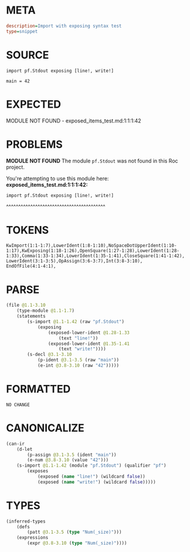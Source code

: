 # META
~~~ini
description=Import with exposing syntax test
type=snippet
~~~
# SOURCE
~~~roc
import pf.Stdout exposing [line!, write!]

main = 42
~~~
# EXPECTED
MODULE NOT FOUND - exposed_items_test.md:1:1:1:42
# PROBLEMS
**MODULE NOT FOUND**
The module `pf.Stdout` was not found in this Roc project.

You're attempting to use this module here:
**exposed_items_test.md:1:1:1:42:**
```roc
import pf.Stdout exposing [line!, write!]
```
^^^^^^^^^^^^^^^^^^^^^^^^^^^^^^^^^^^^^^^^^


# TOKENS
~~~zig
KwImport(1:1-1:7),LowerIdent(1:8-1:10),NoSpaceDotUpperIdent(1:10-1:17),KwExposing(1:18-1:26),OpenSquare(1:27-1:28),LowerIdent(1:28-1:33),Comma(1:33-1:34),LowerIdent(1:35-1:41),CloseSquare(1:41-1:42),
LowerIdent(3:1-3:5),OpAssign(3:6-3:7),Int(3:8-3:10),
EndOfFile(4:1-4:1),
~~~
# PARSE
~~~clojure
(file @1.1-3.10
	(type-module @1.1-1.7)
	(statements
		(s-import @1.1-1.42 (raw "pf.Stdout")
			(exposing
				(exposed-lower-ident @1.28-1.33
					(text "line!"))
				(exposed-lower-ident @1.35-1.41
					(text "write!"))))
		(s-decl @3.1-3.10
			(p-ident @3.1-3.5 (raw "main"))
			(e-int @3.8-3.10 (raw "42")))))
~~~
# FORMATTED
~~~roc
NO CHANGE
~~~
# CANONICALIZE
~~~clojure
(can-ir
	(d-let
		(p-assign @3.1-3.5 (ident "main"))
		(e-num @3.8-3.10 (value "42")))
	(s-import @1.1-1.42 (module "pf.Stdout") (qualifier "pf")
		(exposes
			(exposed (name "line!") (wildcard false))
			(exposed (name "write!") (wildcard false)))))
~~~
# TYPES
~~~clojure
(inferred-types
	(defs
		(patt @3.1-3.5 (type "Num(_size)")))
	(expressions
		(expr @3.8-3.10 (type "Num(_size)"))))
~~~
